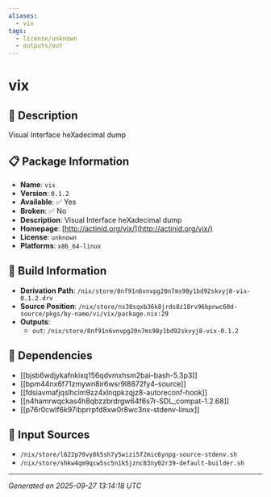 ```yaml
---
aliases:
  - vix
tags:
  - license/unknown
  - outputs/out
---
```


# vix

## 📝 Description

Visual Interface heXadecimal dump

## 📋 Package Information

- **Name**: `vix`
- **Version**: `0.1.2`
- **Available**: ✅ Yes
- **Broken**: ✅ No
- **Description**: Visual Interface heXadecimal dump
- **Homepage**: [http://actinid.org/vix/](http://actinid.org/vix/)
- **License**: `unknown`
- **Platforms**: `x86_64-linux`

## 🔧 Build Information

- **Derivation Path**: `/nix/store/8nf91n6vnvpg20n7ms98y1bd92skvyj8-vix-0.1.2.drv`
- **Source Position**: `/nix/store/ns30sqxb36k8jrds8z18rv96bpnwc60d-source/pkgs/by-name/vi/vix/package.nix:29`
- **Outputs**:
  - `out`:  `/nix/store/8nf91n6vnvpg20n7ms98y1bd92skvyj8-vix-0.1.2`

## 🔗 Dependencies

- [[bjsb6wdjykafnkixq156qdvmxhsm2bai-bash-5.3p3]]
- [[bpm44nx6f71zmywn8ir6wsr9l8872fy4-source]]
- [[fdsiavmafjqslhcim9zz4xlnqpkzqjz8-autoreconf-hook]]
- [[n4hamrwqckas4h8qbzzbrdrgw64f6s7r-SDL_compat-1.2.68]]
- [[p76r0cwlf6k97ibprrpfd8xw0r8wc3nx-stdenv-linux]]

## 📁 Input Sources

- `/nix/store/l622p70vy8k5sh7y5wizi5f2mic6ynpg-source-stdenv.sh`
- `/nix/store/shkw4qm9qcw5sc5n1k5jznc83ny02r39-default-builder.sh`

---
*Generated on 2025-09-27 13:14:18 UTC*
